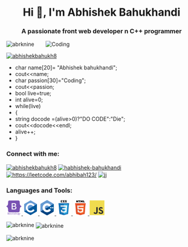 <h1 align="center">Hi 👋, I'm Abhishek Bahukhandi</h1>
<h3 align="center">A passionate front web developer n C++ programmer</h3>
<img align="right" alt="Coding" width="400" src="https://img.freepik.com/free-vector/hand-coding-concept-illustration_114360-8113.jpg?w=740&t=st=1663174320~exp=1663174920~hmac=d90a4efdd268de64f2ed8d210843abbe50f4f9e3b3e40a7995beaa505223f901">


<p align="left"> <img src="https://komarev.com/ghpvc/?username=abrknine&label=Profile%20views&color=0e75b6&style=flat" alt="abrknine" /> </p>

<p align="left"> <a href="https://twitter.com/abhishekbahukh8" target="blank"><img src="https://img.shields.io/twitter/follow/abhishekbahukh8?logo=twitter&style=for-the-badge" alt="abhishekbahukh8" /></a> </p>

- char name[20]= "Abhishek bahukhandi";
- cout<<name;
- char passion[30]="Coding";
- cout<<passion;
- bool live=true; 
- int alive=0;
- while(live)
- {
- string docode =(alive>0)?"DO CODE":"Die";
- cout<<docode<<endl;
- alive++;
- }

<h3 align="left">Connect with me:</h3>
<p align="left">
<a href="https://twitter.com/abhishekbahukh8" target="blank"><img align="center" src="https://raw.githubusercontent.com/rahuldkjain/github-profile-readme-generator/master/src/images/icons/Social/twitter.svg" alt="abhishekbahukh8" height="30" width="40" /></a>
<a href="https://linkedin.com/in/habhishek-bahukhandi" target="blank"><img align="center" src="https://raw.githubusercontent.com/rahuldkjain/github-profile-readme-generator/master/src/images/icons/Social/linked-in-alt.svg" alt="habhishek-bahukhandi" height="30" width="40" /></a>
<a href="https://www.leetcode.com/https://leetcode.com/abhibah123/" target="blank"><img align="center" src="https://raw.githubusercontent.com/rahuldkjain/github-profile-readme-generator/master/src/images/icons/Social/leet-code.svg" alt="https://leetcode.com/abhibah123/" height="30" width="40" /></a>
<a href="/jj" target="blank"><img align="center" src="https://raw.githubusercontent.com/rahuldkjain/github-profile-readme-generator/master/src/images/icons/Social/rss.svg" alt="jj" height="30" width="40" /></a>
</p>

<h3 align="left">Languages and Tools:</h3>
<p align="left"> <a href="https://getbootstrap.com" target="_blank" rel="noreferrer"> <img src="https://raw.githubusercontent.com/devicons/devicon/master/icons/bootstrap/bootstrap-plain-wordmark.svg" alt="bootstrap" width="40" height="40"/> </a> <a href="https://www.cprogramming.com/" target="_blank" rel="noreferrer"> <img src="https://raw.githubusercontent.com/devicons/devicon/master/icons/c/c-original.svg" alt="c" width="40" height="40"/> </a> <a href="https://www.w3schools.com/cpp/" target="_blank" rel="noreferrer"> <img src="https://raw.githubusercontent.com/devicons/devicon/master/icons/cplusplus/cplusplus-original.svg" alt="cplusplus" width="40" height="40"/> </a> <a href="https://www.w3schools.com/css/" target="_blank" rel="noreferrer"> <img src="https://raw.githubusercontent.com/devicons/devicon/master/icons/css3/css3-original-wordmark.svg" alt="css3" width="40" height="40"/> </a> <a href="https://www.w3.org/html/" target="_blank" rel="noreferrer"> <img src="https://raw.githubusercontent.com/devicons/devicon/master/icons/html5/html5-original-wordmark.svg" alt="html5" width="40" height="40"/> </a> <a href="https://developer.mozilla.org/en-US/docs/Web/JavaScript" target="_blank" rel="noreferrer"> <img src="https://raw.githubusercontent.com/devicons/devicon/master/icons/javascript/javascript-original.svg" alt="javascript" width="40" height="40"/> </a> </p>

<p><img align="left" src="https://github-readme-stats.vercel.app/api/top-langs?username=abrknine&show_icons=true&locale=en&layout=compact" alt="abrknine" /></p>

<p>&nbsp;<img align="center" src="https://github-readme-stats.vercel.app/api?username=abrknine&show_icons=true&locale=en" alt="abrknine" /></p>

<p><img align="center" src="https://github-readme-streak-stats.herokuapp.com/?user=abrknine&" alt="abrknine" /></p>

